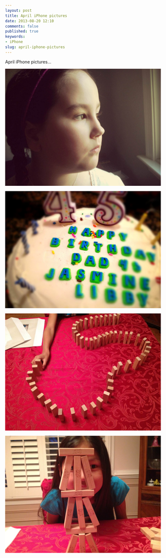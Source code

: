 ```yaml
---
layout: post
title: April iPhone pictures
date: 2013-08-20 12:10
comments: false
published: true
keywords:
- iPhone
slug: april-iphone-pictures
---
```

April iPhone pictures...

![](/assets/images/2013/2013-04-11/2013-04-iphone-2013-04-11-at-08-09-05.jpg "May, 2013 -  iPhone pictures" )

![](/assets/images/2013/2013-04-25/2013-04-iphone-2013-04-25-at-19-57-53.jpg "May, 2013 -  iPhone pictures" )

![](/assets/images/2013/2013-04-26/2013-04-iphone-2013-04-26-at-20-13-55.jpg "May, 2013 -  iPhone pictures" )

![](/assets/images/2013/2013-04-26/2013-04-iphone-2013-04-26-at-20-16-54.jpg "May, 2013 -  iPhone pictures" )
